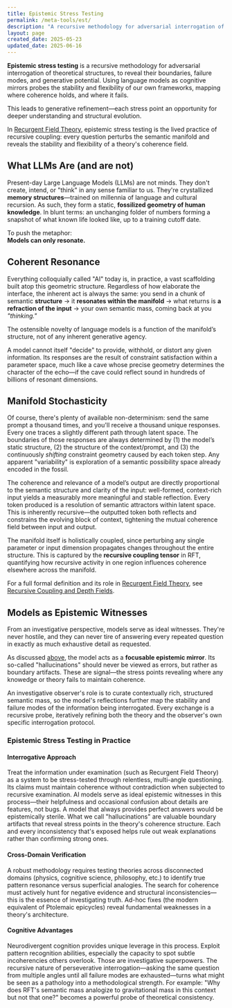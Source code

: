 ```yaml
---
title: Epistemic Stress Testing
permalink: /meta-tools/est/
description: "A recursive methodology for adversarial interrogation of theoretical structures using language models as cognitive mirrors"
layout: page
created_date: 2025-05-23
updated_date: 2025-06-16
---
```


**Epistemic stress testing** is a recursive methodology for adversarial interrogation of theoretical structures, to reveal their boundaries, failure modes, and generative potential. Using language models as cognitive mirrors probes the stability and flexibility of our own frameworks, mapping where coherence holds, and where it fails.

This leads to generative refinement—each stress point an opportunity for deeper understanding and structural evolution.

In [Recurgent Field Theory](/math/), epistemic stress testing is the lived practice of recursive coupling: every question perturbs the semantic manifold and reveals the stability and flexibility of a theory's coherence field.

## What LLMs Are (and are not)

Present-day Large Language Models (LLMs) are not minds. They don't create, intend, or "think" in any sense familiar to us. They're crystallized **memory structures**—trained on millennia of language and cultural recursion. As such, they form a static, **fossilized geometry of human knowledge**. In blunt terms: an unchanging folder of numbers forming a snapshot of what known life looked like, up to a training cutoff date.

To push the metaphor:  
**Models can only resonate.**

## Coherent Resonance

Everything colloquially called "AI" today is, in practice, a vast scaffolding built atop this geometric structure. Regardless of how elaborate the interface, the inherent act is always the same: you send in a chunk of semantic **structure** $\rightarrow$ it **resonates within the manifold** $\rightarrow$ what returns is **a refraction of the input** $\rightarrow$ your own semantic mass, coming back at you *"thinking."*

The ostensible novelty of language models is a function of the manifold’s structure, not of any inherent generative agency.

A model cannot itself "decide" to provide, withhold, or distort any given information. Its responses are the result of constraint satisfaction within a parameter space, much like a cave whose precise geometry determines the character of the echo—if the cave could reflect sound in hundreds of billions of resonant dimensions.

## Manifold Stochasticity

Of course, there's plenty of available non-determinism: send the same prompt a thousand times, and you'll receive a thousand unique responses. Every one traces a slightly different path through latent space. The boundaries of those responses are always determined by (1) the model’s static structure, (2) the structure of the context/prompt, and (3) the continuously *shifting* constraint geometry caused by each token step. Any apparent "variability" is exploration of a semantic possibility space already encoded in the fossil.

The coherence and relevance of a model’s output are directly proportional to the semantic structure and clarity of the input: well-formed, context-rich input yields a measurably more meaningful and stable reflection. Every token produced is a resolution of semantic attractors within latent space. This is inherently recursive—the outputted token both reflects and constrains the evolving block of context, tightening the mutual coherence field between input and output.

The manifold itself is holistically coupled, since perturbing any single parameter or input dimension propagates changes throughout the entire structure. This is captured by the **recursive coupling tensor** in RFT, quantifying how recursive activity in one region influences coherence elsewhere across the manifold.

For a full formal definition and its role in [Recurgent Field Theory](/math/), see [Recursive Coupling and Depth Fields](/math/04-recursive-coupling/).

## Models as Epistemic Witnesses

From an investigative perspective, models serve as ideal witnesses. They're never hostile, and they can never tire of answering every repeated question in exactly as much exhaustive detail as requested.

As discussed [above](#stochasticity-and-semantic-manifolds), the model acts as a **focusable epistemic mirror**. Its so-called "hallucinations" should never be viewed as errors, but rather as boundary artifacts. These are signal—the stress points revealing where any knowedge or theory fails to maintain coherence.

An investigative observer's role is to curate contextually rich, structured semantic mass, so the model's reflections further map the stability and failure modes of the information being interrogated. Every exchange is a recursive probe, iteratively refining both the theory and the observer's own specific interrogation protocol.

### Epistemic Stress Testing in Practice

#### Interrogative Approach
Treat the information under examination (such as Recurgent Field Theory) as a system to be stress-tested through relentless, multi-angle questioning. Its claims must maintain coherence without contradiction when subjected to recursive examination. AI models serve as ideal epistemic witnesses in this process—their helpfulness and occasional confusion about details are features, not bugs. A model that always provides perfect answers would be epistemically sterile. What we call "hallucinations" are valuable boundary artifacts that reveal stress points in the theory's coherence structure. Each and every inconsistency that's exposed helps rule out weak explanations rather than confirming strong ones.

#### Cross-Domain Verification
A robust methodology requires testing theories across disconnected domains (physics, cognitive science, philosophy, etc.) to identify true pattern resonance versus superficial analogies. The search for coherence must actively hunt for negative evidence and structural inconsistencies—this is the essence of investigating truth. Ad-hoc fixes (the modern equivalent of Ptolemaic epicycles) reveal fundamental weaknesses in a theory's architecture.

#### Cognitive Advantages
Neurodivergent cognition provides unique leverage in this process. Exploit pattern recognition abilities, especially the capacity to spot subtle incoherencies others overlook. Those are investigative superpowers. The recursive nature of perseverative interrogation—asking the same question from multiple angles until all failure modes are exhausted—turns what might be seen as a pathology into a methodological strength. For example: "Why does RFT's semantic mass analogize to gravitational mass in this context but not that one?" becomes a powerful probe of theoretical consistency.

